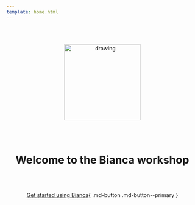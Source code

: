 ```yaml
---
template: home.html
---
```


<center>

<br/><br/>

<img src="assets/UU_logo_color.svg" alt="drawing" width="200"/>

<br/><br/>


# Welcome to the Bianca workshop


<br/><br/>

[Get started using Bianca](login_bianca.md){ .md-button .md-button--primary }

<br/><br/>


</center>
